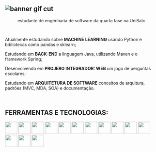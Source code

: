 ![banner gif cut](https://github.com/user-attachments/assets/0c0117f8-4d61-4e8f-9644-c57ecdc37f40)
---
 <p align="center">estudante de engenharia de software da quarta fase na UniSatc<p/>

 <br/>

<p>Atualmente estudando sobre <strong>MACHINE LEARNING</strong> usando Python e bibliotecas como pandas e sklearn;<p/>
<p>Estudando em <strong>BACK-END</strong> a linguagem Java, utilizando Maven e o framework Spring;<p/>
<p>Desenvolvendo em <strong>PROJERO INTEGRADOR: WEB</strong> um jogo de perguntas escolares;<p/>
<p>Estudando em <strong>ARQUITETURA DE SOFTWARE</strong> conceitos de arquitura, padrões (MVC, MDA, SOA) e documentação.<p/>
  
 <br/>
 
## FERRAMENTAS E TECNOLOGIAS:
<img src="https://cdn.jsdelivr.net/gh/devicons/devicon@latest/icons/react/react-original.svg" width="40"/> <img src="https://cdn.jsdelivr.net/gh/devicons/devicon@latest/icons/vitejs/vitejs-original.svg" width="40"/>
<img src="https://cdn.jsdelivr.net/gh/devicons/devicon@latest/icons/html5/html5-original.svg" width="40"/> <img src="https://cdn.jsdelivr.net/gh/devicons/devicon@latest/icons/css3/css3-original.svg"  width="40"/> <img src="https://cdn.jsdelivr.net/gh/devicons/devicon@latest/icons/nodejs/nodejs-original.svg" width="40"/> <img src="https://cdn.jsdelivr.net/gh/devicons/devicon@latest/icons/javascript/javascript-original.svg" width="40"/> <img src="https://cdn.jsdelivr.net/gh/devicons/devicon@latest/icons/python/python-original.svg" width="40"/> <img src="https://cdn.jsdelivr.net/gh/devicons/devicon@latest/icons/java/java-original.svg" width="40"/> <img src="https://cdn.jsdelivr.net/gh/devicons/devicon@latest/icons/maven/maven-original.svg" width="40"/> <img src="https://cdn.jsdelivr.net/gh/devicons/devicon@latest/icons/spring/spring-original.svg" width="40"/> <img src="https://cdn.jsdelivr.net/gh/devicons/devicon@latest/icons/postgresql/postgresql-original.svg" width="40"/> <img src="https://cdn.jsdelivr.net/gh/devicons/devicon@latest/icons/intellij/intellij-original.svg" width="40"/> <img src="https://cdn.jsdelivr.net/gh/devicons/devicon@latest/icons/vscode/vscode-original.svg" width="40"/> <img src="https://cdn.jsdelivr.net/gh/devicons/devicon@latest/icons/photoshop/photoshop-original.svg" width="40"/>
          
          

